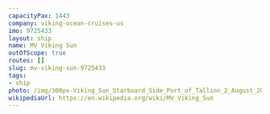 ```yaml
---
capacityPax: 1443
company: viking-ocean-cruises-us
imo: 9725433
layout: ship
name: MV Viking Sun
outOfScope: true
routes: []
slug: mv-viking-sun-9725433
tags:
- ship
photo: /img/300px-Viking_Sun_Starboard_Side_Port_of_Tallinn_2_August_2018.jpg
wikipediaUrl: https://en.wikipedia.org/wiki/MV_Viking_Sun
---
```

